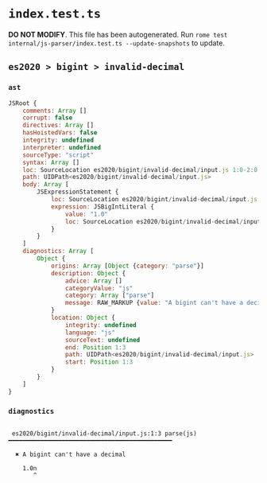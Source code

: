# `index.test.ts`

**DO NOT MODIFY**. This file has been autogenerated. Run `rome test internal/js-parser/index.test.ts --update-snapshots` to update.

## `es2020 > bigint > invalid-decimal`

### `ast`

```javascript
JSRoot {
	comments: Array []
	corrupt: false
	directives: Array []
	hasHoistedVars: false
	integrity: undefined
	interpreter: undefined
	sourceType: "script"
	syntax: Array []
	loc: SourceLocation es2020/bigint/invalid-decimal/input.js 1:0-2:0
	path: UIDPath<es2020/bigint/invalid-decimal/input.js>
	body: Array [
		JSExpressionStatement {
			loc: SourceLocation es2020/bigint/invalid-decimal/input.js 1:0-1:4
			expression: JSBigIntLiteral {
				value: "1.0"
				loc: SourceLocation es2020/bigint/invalid-decimal/input.js 1:0-1:4
			}
		}
	]
	diagnostics: Array [
		Object {
			origins: Array [Object {category: "parse"}]
			description: Object {
				advice: Array []
				categoryValue: "js"
				category: Array ["parse"]
				message: RAW_MARKUP {value: "A bigint can't have a decimal"}
			}
			location: Object {
				integrity: undefined
				language: "js"
				sourceText: undefined
				end: Position 1:3
				path: UIDPath<es2020/bigint/invalid-decimal/input.js>
				start: Position 1:3
			}
		}
	]
}
```

### `diagnostics`

```

 es2020/bigint/invalid-decimal/input.js:1:3 parse(js) ━━━━━━━━━━━━━━━━━━━━━━━━━━━━━━━━━━━━━━━━━━━━━━

  ✖ A bigint can't have a decimal

    1.0n
       ^


```
